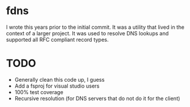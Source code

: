 fdns
====

I wrote this years prior to the initial commit.  It was a utility that lived in
the context of a larger project.  It was used to resolve DNS lookups and supported 
all RFC compliant record types.

# TODO

* Generally clean this code up, I guess
* Add a fsproj for visual studio users
* 100% test coverage
* Recursive resolution (for DNS servers that do not do it for the client)
